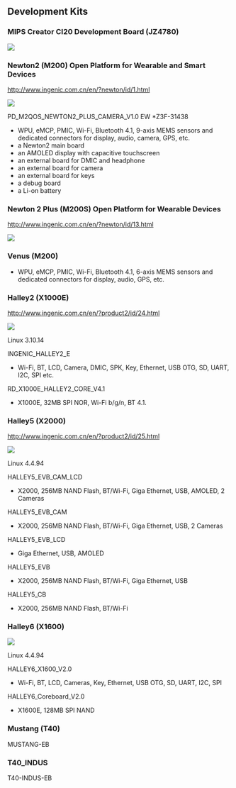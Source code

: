 Development Kits
----------------

### MIPS Creator CI20 Development Board (JZ4780)

![](pix/MIPS_Creator_CI20.jpg)


### Newton2 (M200) Open Platform for Wearable and Smart Devices
http://www.ingenic.com.cn/en/?newton/id/1.html

![](pix/newton2.png)

PD_M2QOS_NEWTON2_PLUS_CAMERA_V1.0
EW *Z3F-31438

* WPU, eMCP, PMIC, Wi-Fi, Bluetooth 4.1, 9-axis MEMS sensors and dedicated connectors for display, audio, camera, GPS, etc.
* a Newton2 main board
* an AMOLED display with capacitive touchscreen
* an external board for DMIC and headphone
* an external board for camera
* an external board for keys
* a debug board
* a Li-on battery


### Newton 2 Plus (M200S) Open Platform for Wearable Devices 
http://www.ingenic.com.cn/en/?newton/id/13.html

![](pix/newton2plus.png)


### Venus (M200)
- WPU, eMCP, PMIC, Wi-Fi, Bluetooth 4.1, 6-axis MEMS sensors and dedicated connectors for display, audio, GPS, etc.


### Halley2 (X1000E)
http://www.ingenic.com.cn/en/?product2/id/24.html

![](pix/halley2.png)

Linux 3.10.14

INGENIC_HALLEY2_E
- Wi-Fi, BT, LCD, Camera, DMIC, SPK, Key, Ethernet, USB OTG, SD, UART, I2C, SPI etc.
 
RD_X1000E_HALLEY2_CORE_V4.1
- X1000E, 32MB SPI NOR, Wi-Fi b/g/n, BT 4.1.


### Halley5 (X2000)
http://www.ingenic.com.cn/en/?product2/id/25.html

![](pix/halley5.png)

Linux 4.4.94

HALLEY5_EVB_CAM_LCD
- X2000, 256MB NAND Flash, BT/Wi-Fi, Giga Ethernet, USB, AMOLED, 2 Cameras
 
HALLEY5_EVB_CAM
- X2000, 256MB NAND Flash, BT/Wi-Fi, Giga Ethernet, USB, 2 Cameras

HALLEY5_EVB_LCD
- Giga Ethernet, USB, AMOLED

HALLEY5_EVB
- X2000, 256MB NAND Flash, BT/Wi-Fi, Giga Ethernet, USB

HALLEY5_CB
- X2000, 256MB NAND Flash, BT/Wi-Fi


### Halley6 (X1600)

![](pix/halley6.png)

Linux 4.4.94

HALLEY6_X1600_V2.0
- Wi-Fi, BT, LCD, Cameras, Key, Ethernet, USB OTG, SD, UART, I2C, SPI

HALLEY6_Coreboard_V2.0
- X1600E, 128MB SPI NAND


### Mustang (T40)

MUSTANG-EB

### T40_INDUS

T40-INDUS-EB
